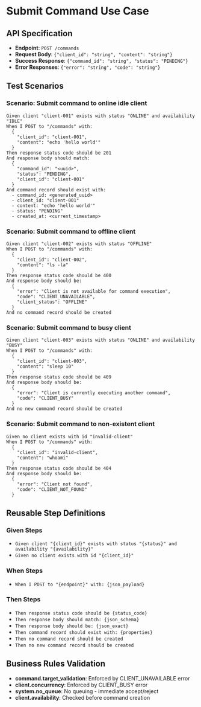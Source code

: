 # Submit Command Use Case

## API Specification
- **Endpoint**: `POST /commands`
- **Request Body**: `{"client_id": "string", "content": "string"}`
- **Success Response**: `{"command_id": "string", "status": "PENDING"}`
- **Error Responses**: `{"error": "string", "code": "string"}`

## Test Scenarios

### Scenario: Submit command to online idle client
```
Given client "client-001" exists with status "ONLINE" and availability "IDLE"
When I POST to "/commands" with:
  {
    "client_id": "client-001",
    "content": "echo 'hello world'"
  }
Then response status code should be 201
And response body should match:
  {
    "command_id": "<uuid>",
    "status": "PENDING",
    "client_id": "client-001"
  }
And command record should exist with:
  - command_id: <generated_uuid>
  - client_id: "client-001"  
  - content: "echo 'hello world'"
  - status: "PENDING"
  - created_at: <current_timestamp>
```

### Scenario: Submit command to offline client
```
Given client "client-002" exists with status "OFFLINE"
When I POST to "/commands" with:
  {
    "client_id": "client-002", 
    "content": "ls -la"
  }
Then response status code should be 400
And response body should be:
  {
    "error": "Client is not available for command execution",
    "code": "CLIENT_UNAVAILABLE",
    "client_status": "OFFLINE"
  }
And no command record should be created
```

### Scenario: Submit command to busy client
```
Given client "client-003" exists with status "ONLINE" and availability "BUSY"
When I POST to "/commands" with:
  {
    "client_id": "client-003",
    "content": "sleep 10"
  }
Then response status code should be 409
And response body should be:
  {
    "error": "Client is currently executing another command",
    "code": "CLIENT_BUSY"
  }
And no new command record should be created
```

### Scenario: Submit command to non-existent client
```
Given no client exists with id "invalid-client"
When I POST to "/commands" with:
  {
    "client_id": "invalid-client",
    "content": "whoami"
  }
Then response status code should be 404
And response body should be:
  {
    "error": "Client not found",
    "code": "CLIENT_NOT_FOUND"
  }
```

## Reusable Step Definitions

### Given Steps
- `Given client "{client_id}" exists with status "{status}" and availability "{availability}"`
- `Given no client exists with id "{client_id}"`

### When Steps  
- `When I POST to "{endpoint}" with: {json_payload}`

### Then Steps
- `Then response status code should be {status_code}`
- `Then response body should match: {json_schema}`
- `Then response body should be: {json_exact}`
- `Then command record should exist with: {properties}`
- `Then no command record should be created`
- `Then no new command record should be created`

## Business Rules Validation
- **command.target_validation**: Enforced by CLIENT_UNAVAILABLE error
- **client.concurrency**: Enforced by CLIENT_BUSY error  
- **system.no_queue**: No queuing - immediate accept/reject
- **client.availability**: Checked before command creation